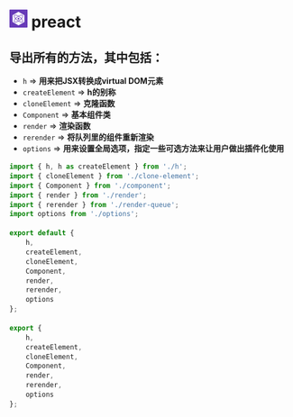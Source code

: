 # <img src="preact-icon.png" width="32" height="32" /> preact

## 导出所有的方法，其中包括：

- `h` => **用来把JSX转换成virtual DOM元素**
- `createElement` => **h的别称**
- `cloneElement` => **克隆函数**
- `Component` => **基本组件类**
- `render` => **渲染函数**
- `rerender` => **将队列里的组件重新渲染**
- `options` => **用来设置全局选项，指定一些可选方法来让用户做出插件化使用**

```javascript
import { h, h as createElement } from './h';
import { cloneElement } from './clone-element';
import { Component } from './component';
import { render } from './render';
import { rerender } from './render-queue';
import options from './options';

export default {
	h,
	createElement,
	cloneElement,
	Component,
	render,
	rerender,
	options
};

export {
	h,
	createElement,
	cloneElement,
	Component,
	render,
	rerender,
	options
};
```
